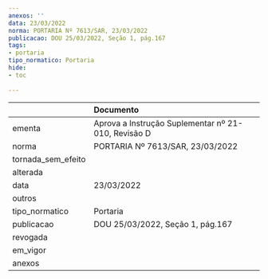 ```yaml
---
anexos: ''
data: 23/03/2022
norma: PORTARIA Nº 7613/SAR, 23/03/2022
publicacao: DOU 25/03/2022, Seção 1, pág.167
tags:
- portaria
tipo_normatico: Portaria
hide: 
- toc 
 
---
```


|                    | Documento                                           |
|:-------------------|:----------------------------------------------------|
| ementa             | Aprova a Instrução Suplementar nº 21-010, Revisão D |
| norma              | PORTARIA Nº 7613/SAR, 23/03/2022                    |
| tornada_sem_efeito |                                                     |
| alterada           |                                                     |
| data               | 23/03/2022                                          |
| outros             |                                                     |
| tipo_normatico     | Portaria                                            |
| publicacao         | DOU 25/03/2022, Seção 1, pág.167                    |
| revogada           |                                                     |
| em_vigor           |                                                     |
| anexos             |                                                     |
